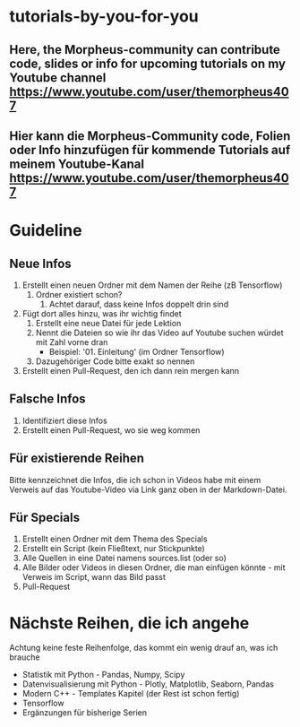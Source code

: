 # tutorials-by-you-for-you
## Here, the Morpheus-community can contribute code, slides or info for upcoming tutorials on my Youtube channel https://www.youtube.com/user/themorpheus407
## Hier kann die Morpheus-Community code, Folien oder Info hinzufügen für kommende Tutorials auf meinem Youtube-Kanal https://www.youtube.com/user/themorpheus407

# Guideline

## Neue Infos
1. Erstellt einen neuen Ordner mit dem Namen der Reihe (zB Tensorflow)
    1. Ordner existiert schon?
        1. Achtet darauf, dass keine Infos doppelt drin sind
1. Fügt dort alles hinzu, was ihr wichtig findet
    1. Erstellt eine neue Datei für jede Lektion
    1. Nennt die Dateien so wie ihr das Video auf Youtube suchen würdet mit Zahl vorne dran
        * Beispiel: '01. Einleitung' (im Ordner Tensorflow)
    1. Dazugehöriger Code bitte exakt so nennen
1. Erstellt einen Pull-Request, den ich dann rein mergen kann

## Falsche Infos
1. Identifiziert diese Infos
2. Erstellt einen Pull-Request, wo sie weg kommen

## Für existierende Reihen
Bitte kennzeichnet die Infos, die ich schon in Videos habe mit einem Verweis auf das Youtube-Video via Link ganz oben in der Markdown-Datei.

## Für Specials
1. Erstellt einen Ordner mit dem Thema des Specials
1. Erstellt ein Script (kein Fließtext, nur Stickpunkte)
1. Alle Quellen in eine Datei namens sources.list (oder so)
1. Alle Bilder oder Videos in diesen Ordner, die man einfügen könnte - mit Verweis im Script, wann das Bild passt
1. Pull-Request

# Nächste Reihen, die ich angehe
Achtung keine feste Reihenfolge, das kommt ein wenig drauf an, was ich brauche
* Statistik mit Python - Pandas, Numpy, Scipy
* Datenvisualisierung mit Python - Plotly, Matplotlib, Seaborn, Pandas
* Modern C++ - Templates Kapitel (der Rest ist schon fertig)
* Tensorflow
* Ergänzungen für bisherige Serien

